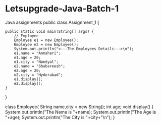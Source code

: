 # Letsupgrade-Java-Batch-1
Java assignments
public class Assignment_1 {

	public static void main(String[] args) {
		// Employee
		Employee e1 = new Employee();
		Employee e2 = new Employee();
		System.out.println("<---The Employees Details--->\n");
		e1.name = "Annahari";
		e1.age = 20;
		e1.city = "Nandyal";
		e2.name = "Shabareesh";
		e2.age = 20;
		e2.city = "Hyderabad";
		e1.display();
		e2.display();
	}

}

class Employee{
	String name,city = new String();
	int age;
	void display() {
		System.out.println("The Name is "+name);
		System.out.println("The Age is "+age);
		System.out.println("The City is "+city+"\n");
	}
